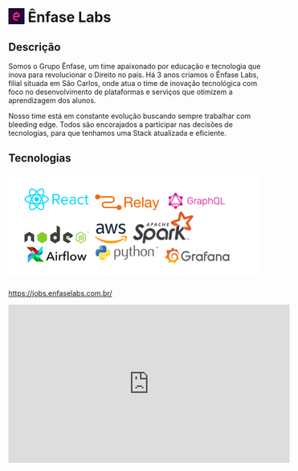 # <img src="./assets/enfase-logo64x64.png" style="position: relative; top: 4px" /> Ênfase Labs

## Descrição

Somos o Grupo Ênfase, um time apaixonado por educação e tecnologia que inova para revolucionar o Direito no país. Há 3 anos criamos o Ênfase Labs, filial situada em São Carlos, onde atua o time de inovação tecnológica com foco no desenvolvimento de plataformas e serviços que otimizem a aprendizagem dos alunos.

Nosso time está em constante evolução buscando sempre trabalhar com bleeding edge. Todos são encorajados a participar nas decisões de tecnologias, para que tenhamos uma Stack atualizada e eficiente.

## Tecnologias

<div style="margin-top: 24px; margin-bottom: 24px; background-color: #fff; padding: 24px 32px">
    <img src="./assets/react.png" width="128" style="margin-right: 8px" />
    <img src="./assets/relay.png" width="128" style="margin-right: 8px" />
    <img src="./assets/graphql.png" width="128" style="margin-right: 8px" />
    <img src="./assets/nodejs.png" width="128" style="margin-right: 8px" />
    <img src="./assets/aws.png" width="64" style="margin-right: 8px" />
    <img src="./assets/apache-spark.png" width="120" style="margin-right: 8px" />
    <img src="./assets/airflow.png" width="128" style="margin-right: 8px" />
    <img src="./assets/python.png" width="128" style="margin-right: 8px" />
    <img src="./assets/grafana.png" width="128" />
</div>

https://jobs.enfaselabs.com.br/

<iframe width="560" height="315" src="https://www.youtube.com/embed/v7etHiIFNW4" title="YouTube video player" frameborder="0" allow="accelerometer; autoplay; clipboard-write; encrypted-media; gyroscope; picture-in-picture" allowfullscreen></iframe>
